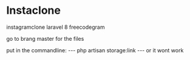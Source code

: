 # Instaclone
instagramclone laravel 8 freecodegram

go to brang master for the files

put in the commandline: --- php artisan storage:link --- or it wont work

